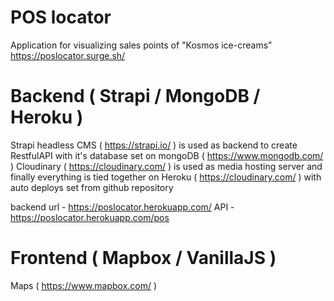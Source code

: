 # POS locator

Application for visualizing sales points of "Kosmos ice-creams"
https://poslocator.surge.sh/

# Backend ( Strapi / MongoDB / Heroku )

Strapi headless CMS ( https://strapi.io/ ) is used as backend to create  RestfulAPI
with it's database set on mongoDB ( https://www.mongodb.com/ )
Cloudinary ( https://cloudinary.com/ ) is used as media hosting server
and finally everything is tied together on Heroku ( https://cloudinary.com/ ) 
with auto deploys set from github repository

backend url - https://poslocator.herokuapp.com/
API - https://poslocator.herokuapp.com/pos

# Frontend ( Mapbox / VanillaJS )

Maps ( https://www.mapbox.com/ )
